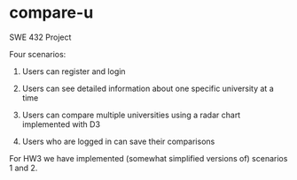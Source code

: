 # compare-u
SWE 432 Project

Four scenarios:
1. Users can register and login

2. Users can see detailed information about one specific university at a time

3. Users can compare multiple universities using a radar chart implemented with D3

4. Users who are logged in can save their comparisons


For HW3 we have implemented (somewhat simplified versions of) scenarios 1 and 2.
